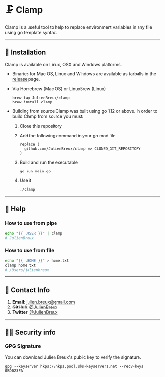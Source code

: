 # 🗜 Clamp

Clamp is a useful tool to help to replace environment variables in any file using go template syntax.

---

## 🔧 Installation

Clamp is available on Linux, OSX and Windows platforms.

* Binaries for Mac OS, Linux and Windows are available as tarballs in the [release](https://github.com/JulienBreux/clamp/releases) page.

* Via Homebrew (Mac OS) or LinuxBrew (Linux)

   ```shell
   brew tap JulienBreux/clamp
   brew install clamp
   ```

* Building from source
   Clamp was built using go 1.12 or above. In order to build Clamp from source you must:
   1. Clone this repository
   2. Add the following command in your go.mod file

      ```text
      replace (
        github.com/JulienBreux/clamp => CLONED_GIT_REPOSITORY
      )
      ```

   3. Build and run the executable

        ```shell
        go run main.go
        ```

   4. Use it

        ```shell
        ./clamp
        ```

---

## 📘 Help

### How to use from pipe

```bash
echo "{{ .USER }}" | clamp
# JulienBreux
```

### How to use from file

```bash
echo "{{ .HOME }}" > home.txt
clamp home.txt
# /Users/julienbreux
```

---

## 📮 Contact Info

1. **Email**:   julien.breux@gmail.com
2. **GitHub**:  [@JulienBreux](https://github.com/JulienBreux)
3. **Twitter**: [@JulienBreux](https://twitter.com/JulienBreux)

---

## 👮‍♂️ Security info

### GPG Signature

You can download Julien Breux's public key to verify the signature.

```shell
gpg --keyserver hkps://hkps.pool.sks-keyservers.net --recv-keys 0BD023FA
```
